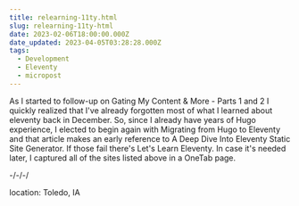 ```yaml
---
title: relearning-11ty.html
slug: relearning-11ty-html
date: 2023-02-06T18:00:00.000Z
date_updated: 2023-04-05T03:28:28.000Z
tags: 
  - Development
  - Eleventy
  - micropost
---
```


As I started to follow-up on Gating My Content & More - Parts 1 and 2 I quickly realized that I've already forgotten most of what I learned about eleventy back in December. So, since I already have years of Hugo experience, I elected to begin again with Migrating from Hugo to Eleventy and that article makes an early reference to A Deep Dive Into Eleventy Static Site Generator. If those fail there's Let's Learn Eleventy. In case it's needed later, I captured all of the sites listed above in a OneTab page.

-/-/-/

location: Toledo, IA
